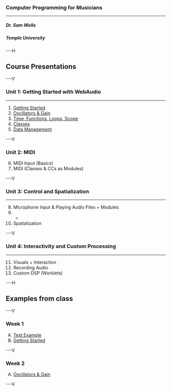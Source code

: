 ### Computer Programming for Musicians

---
##### Dr. Sam Wells
##### Temple University
---H
<!-- .slide: id="presentations" -->
## Course Presentations

---V
<!-- .slide: id="presentations.Unit.1" -->
### Unit 1: Getting Started with WebAudio

---
1. [Getting Started](presentations/week1.html)
2. [Oscillators & Gain](presentations/week2.html)
3. [Time, Functions, Loops, Scope](presentations/week3.html)
4. [Classes](presentations/week4.html)
5. [Data Management](presentations/week5.html)

---V

<!-- .slide: id="presentations.Unit.2" -->
### Unit 2: MIDI
6. MIDI Input (Basics)
7. MIDI (Classes & CCs as Modules)



---V

### Unit 3: Control and Spatialization

---
8. Microphone Input & Playing Audio Files + Modules
9. - 
10. Spatialization

---V
### Unit 4: Interactivity and Custom Processing

---
11. Visuals + Interaction
12. Recording Audio
13. Custom DSP (Worklets)

---H

## Examples from class

---V
### Week 1
<ol style="list-style-type: upper-alpha;">
    <li>
        <a href="../examples/ic-1a-additive-synth/index.html">Test Example</a>
    </li>
    <li>
        <a href="../examples/ic-1b-getting-started/index.html">Getting Started</a>
    </li>
</ol>

---V

### Week 2
<ol style="list-style-type: upper-alpha;">
    <li>
        <a href="../examples/ic-2a-multiOscillator/index.html">Oscillators & Gain</a>
    </li>

</ol>

---V


